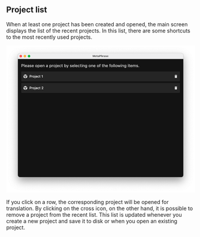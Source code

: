 ## Project list

When at least one project has been created and opened, the main screen displays the list of the recent projects. In this list, there are some shortcuts to the most recently used projects.

![project_list](images/project_list.png)

If you click on a row, the corresponding project will be opened for translation. By clicking on the cross icon, on the other hand, it is possible to remove a project from the recent list. This list is updated whenever you create a new project and save it to disk or when you open an existing project.
